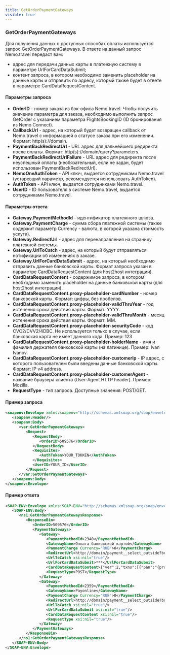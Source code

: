 ```yaml
---
title: GetOrderPaymentGateways
visible: true
---
```


### GetOrderPaymentGateways

Для получения данных о доступных способах оплаты используется запрос GetOrderPaymentGateways.
В ответе на данный запрос Nemo.travel передаст вам:
*  адрес для передачи данных карты в платежную систему в параметре UrlForCardDataSubmit; 
*  контент запроса, в котором необходимо заменить placeholder на данные карты и отправить по адресу, который также будет в ответе в параметре CardDataRequestContent.

#### Параметры запроса
* **OrderID** - номер заказа из бэк-офиса Nemo.travel. Чтобы получить значение параметра для заказа, необходимо выполнить запрос GetOrder с указанием параметра FlightsBookingID (ID бронирования из Nemo Connect).
* **CallbackUrl** - адрес, на который будет возвращен callback от Nemo.travel с информацией о статусе заказа при его изменении. Формат: http(s)://domain.
* **PaymentBackRedirectUrl** -  URL адрес для дальнейшего редиректа после оплаты. Формат: http(s)://domain/query?parameters.
* **PaymentBackRedirectUrlFailure** - URL адрес для редиректа после неуспешный оплаты (необязательный, если не задан, будет использован PaymentBackRedirectUrl).
* **NemoOneAuthToken** - API ключ, выдается сотрудниками Nemo.travel (устаревший параметр, рекомендуется использовать AuthToken).
* **AuthToken** - API ключ, выдается сотрудниками Nemo.travel.
* **UserID** - ID пользователя в системе Nemo.travel, выдается сотрудниками Nemo.travel.

#### Параметры ответа
* **Gateway.PaymentMethodId** - идентификатор платежного шлюза.
* **Gateway.PaymentCharge** - сумма сбора платежной системы (также содержит параметр Currency - валюта, в которой указана стоимость услуги).
* **Gateway.RedirectUrl** - адрес для перенаправления на страницу платежной системы.
* **Gateway.UrlToCatch** - адрес, на который будут отправляться нотификации об изменениях в заказе.
* **Gateway.UrlForCardDataSubmit** - адрес, на который необходимо отправить данные банковской карты. Формат запроса указан в параметре CardDataRequestContent (для host2host интеграции).
* **CardDataRequestContent** - содержимое запроса, в котором необходимо заменить placeholder на данные банковской карты (для host2host интеграции).
* **CardDataRequestContent.proxy-placeholder-cardNumber** - номер банковской карты. Формат: цифры, без пробелов.
* **CardDataRequestContent.proxy-placeholder-validThruYear** - год истечения срока действия карты. Формат: YYYY.
* **CardDataRequestContent.proxy-placeholder-validThruMonth** - месяц истечения срока действия карты. Формат: MM.
* **CardDataRequestContent.proxy-placeholder-securityCode** - код CVC2/CVV2/4DBC. Не используется только в случае, если банковская карта не имеет данного кода. Пример: 123
* **CardDataRequestContent.proxy-placeholder-holderName** - имя и фамилия держателя банковской карты (на латинице). Пример: Ivan Ivanov. 
* **CardDataRequestContent.proxy-placeholder-customerIp** - IP адрес, с которого пользователем были введены данные банковской карты. Формат: IP v4 address.
* **CardDataRequestContent.proxy-placeholder-customerAgent** - название браузера клиента (User-Agent HTTP header). Пример: Mozilla.
* **RequestType** - тип запроса. Доступные значения: POST/GET.

#### Пример запроса
```xml
<soapenv:Envelope xmlns:soapenv="http://schemas.xmlsoap.org/soap/envelope/" xmlns:ver="***">
   <soapenv:Header/>
   <soapenv:Body>
      <ver:GetOrderPaymentGateways>
         <Request>
            <RequestBody>
               <OrderID>509576</OrderID>
            </RequestBody>
            <Requisites>
               <AuthToken>YOUR_TOKKEN</AuthToken>
            </Requisites>
            <UserID>YOUR_ID</UserID>
         </Request>
      </ver:GetOrderPaymentGateways>
   </soapenv:Body>
</soapenv:Envelope>
```
#### Пример ответа
```xml
<SOAP-ENV:Envelope xmlns:SOAP-ENV="http://schemas.xmlsoap.org/soap/envelope/" xmlns:ns1="***" xmlns:xsi="***">
   <SOAP-ENV:Body>
      <ns1:GetOrderPaymentGatewaysResponse>
         <ResponseBin>
            <OrderID>509576</OrderID>
            <PaymentGateways>
               <Gateway>
                  <PaymentMethodId>2340</PaymentMethodId>
                  <GatewayName>Оплата банковской картой</GatewayName>
                  <PaymentCharge Currency="RUB">0</PaymentCharge>
                  <RedirectUrl>http://domain/payment__select_outside?booking_id=509576&amp;one_time_booking_code=***&amp;method=2340</RedirectUrl>
                  <UrlToCatch xsi:nil="true"/>
                  <UrlForCardDataSubmit>***</UrlForCardDataSubmit>
                  <CardDataRequestContent>{"ver":2,"txns":[{"pan":"{proxy-placeholder-cardNumber}","exp":"{proxy-placeholder-validThruYear}{proxy-placeholder-validThruMonth}","cvv":"{proxy-placeholder-securityCode}","amt":***,"cy":"RUB","holder":"{proxy-placeholder-holderName}","phone":"+XXXXXXXXXXX","email":"XXX@XXX.XX"}],"device":{"ip":"{proxy-placeholder-customerIp}","agent":"{proxy-placeholder-customerAgent}"}}</CardDataRequestContent>
                  <RequestType>POST</RequestType>
               </Gateway>
               <Gateway>
                  <PaymentMethodId>2359</PaymentMethodId>
                  <GatewayName>Payonline</GatewayName>
                  <PaymentCharge Currency="RUB">0</PaymentCharge>
                  <RedirectUrl>http://domain/payment__select_outside?booking_id=509576&amp;one_time_booking_code=***&amp;method=2359</RedirectUrl>
                  <UrlToCatch xsi:nil="true"/>
                  <UrlForCardDataSubmit xsi:nil="true"/>
                  <CardDataRequestContent xsi:nil="true"/>
                  <RequestType xsi:nil="true"/>
               </Gateway>
            </PaymentGateways>
         </ResponseBin>
      </ns1:GetOrderPaymentGatewaysResponse>
   </SOAP-ENV:Body>
</SOAP-ENV:Envelope>
```